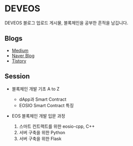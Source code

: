 # DEVEOS

DEVEOS 블로그 업로드 게시물, 블록체인을 공부한 흔적을 남깁니다.

## Blogs

- [Medium](https://medium.com/@eos_dev)
- [Naver Blog](https://blog.naver.com/deveos)
- [Tistory](https://deveos.tistory.com/)




## Session

- 블록체인 개발 기초 A to Z
  - dApp과 Smart Contract
  - EOSIO Smart Contract 특징

- EOS 블록체인 개발 입문 과정
  1. 스마트 컨트랙트를 위한 eosio-cpp, C++
  2. 서버 구축을 위한 Python
  3. 서버 구축을 위한 Flask
  
